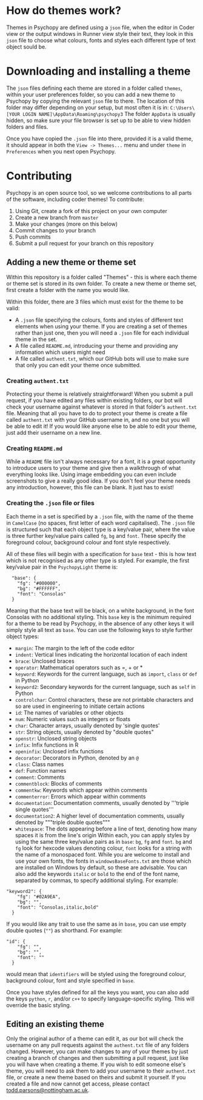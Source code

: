 
# How do themes work?
Themes in Psychopy are defined using a `json` file, when the editor in Coder view or the output windows in Runner view style their text, they look in this `json` file to choose what colours, fonts and styles each different type of text object sould be.

# Downloading and installing a theme
The `json` files defining each theme are stored in a folder called `themes`, within your user preferences folder, so you can add a new theme to Psychopy by copying the relevant `json` file to there. The location of this folder may differ depending on your setup, but most often it is in:
`C:\Users\[YOUR LOGIN NAME]\AppData\Roaming\psychopy3`
The folder `AppData` is usually hidden, so make sure your file browser is set up to be able to view hidden folders and files.

Once you have copied the `.json` file into there, provided it is a valid theme, it should appear in both the `View -> Themes...` menu and under `theme` in `Preferences` when you next open Psychopy.

# Contributing
Psychopy is an open source tool, so we welcome contributions to all parts of the software, including coder themes! To contribute:

1. Using Git, create a fork of this project on your own computer
2. Create a new branch from `master`
3. Make your changes (more on this below)
4. Commit changes to your branch
5. Push commits
6. Submit a pull request for your branch on this repository

## Adding a new theme or theme set
Within this repository is a folder called "Themes" - this is where each theme or theme set is stored in its own folder. To create a new theme or theme set, first create a folder with the name you would like.

Within this folder, there are 3 files which must exist for the theme to be valid:
- A `.json` file specifying the colours, fonts and styles of different text elements when using your theme. If you are creating a set of themes rather than just one, then you will need a `.json` file for each individual theme in the set.
- A file called `README.md`, introducing your theme and providing any information which users might need
- A file called `authent.txt`, which our GitHub bots will use to make sure that only you can edit your theme once submitted.

### Creating `authent.txt`
Protecting your theme is relatively straightforward! When you submit a pull request, if you have edited any files within existing folders, our bot will check your username against whatever is stored in that folder's `authent.txt` file. Meaning that all you have to do to protect your theme is create a file called `authent.txt` with your GitHub username in, and no one but you will be able to edit it! If you would like anyone else to be able to edit your theme, just add their username on a new line.

### Creating `README.md`
While a `README` file isn't always necessary for a font, it is a great opportunity to introduce users to your theme and give then a walkthrough of what everything looks like. Using image embedding you can even include screenshots to give a really good idea. If you don't feel your theme needs any introduction, however, this file can be blank. It just has to exist!

### Creating the `.json` file or files
Each theme in a set is specified by a `.json` file, with the name of the theme in `CamelCase` (no spaces, first letter of each word capitalised). The `.json` file is structured such that each object type is a key/value pair, where the value is three further key/value pairs called `fg`, `bg` and `font`. These specify the foreground colour, background colour and font style respectively.

All of these files will begin with a specification for `base` text - this is how text which is not recognised as any other type is styled. For example, the first key/value pair in the `PsychopyLight` theme is:
```
  "base": {
    "fg": "#000000",
    "bg": "#FFFFFF",
    "font": "Consolas"
  }
```
Meaning that the base text will be black, on a white background, in the font Consolas with no additional styling. This `base` key is the minimum required for a theme to be read by Psychopy, in the absence of any other keys it will simply style all text as `base`. You can use the following keys to style further object types:
- `margin`: The margin to the left of the code editor
- `indent`: Vertical lines indicating the horizontal location of each indent
- `brace`: Unclosed braces
- `operator`: Mathematical operators such as =, + or *
- `keyword`: Keywords for the current language, such as `import`, `class` or `def` in Python
- `keyword2`: Secondary keywords for the current language, such as `self` in Python
- `controlchar`: Control characters, these are not printable characters and so are used in engineering to initiate certain actions
- `id`: The names of variables or other objects
- `num`: Numeric values such as integers or floats
- `char`: Character arrays, usually denoted by 'single quotes'
- `str`: String objects, usually denoted by "double quotes"
- `openstr`: Unclosed string objects
- `infix`: Infix functions in R
- `openinfix`: Unclosed infix functions
- `decorator`: Decorators in Python, denoted by an `@`
- `class`: Class names
- `def`: Function names
- `comment`: Comments
- `commentblock`: Blocks of comments
- `commentkw`: Keywords which appear within comments
- `commenterror`: Errors which appear within comments
- `documentation`: Documentation comments, usually denoted by '''triple single quotes'''
- `documentation2`: A higher level of documentation comments, usually denoted by """triple double quotes"""
- `whitespace`: The dots appearing before a line of text, denoting how many spaces it is from the line's origin
Within each, you can apply styles by using the same three key/value pairs as in `base`: `bg`, `fg` and `font`. `bg` and `fg` look for hexcode values denoting colour, `font` looks for a string with the name of a monospaced font. While you are welcome to install and use your own fonts, the fonts in `windowsBaseFonts.txt` are those which are installed on Windows by default, so these are advisable. You can also add the keywords `italic` or `bold` to the end of the font name, separated by commas, to specify additional styling. For example:
```
"keyword2": {
    "fg": "#02A9EA",
    "bg": "",
    "font": "Consolas,italic,bold"
  }
```
If you would like any trait to use the same as in `base`, you can use empty double quotes (`""`) as shorthand. For example:
```
"id": {
    "fg": "",
    "bg": "",
    "font": ""
  }
```
would mean that `identifiers` will be styled using the foreground colour, background colour, font and style specified in `base`.

Once you have styles defined for all the keys you want, you can also add the keys `python`, `r`, and/or `c++` to specify language-specific styling. This will override the basic styling.

## Editing an existing theme
Only the original author of a theme can edit it, as our bot will check the username on any pull requests against the `authent.txt` file of any folders changed. However, you can make changes to any of your themes by just creating a branch of changes and then submitting a pull request, just like you will have when creating a theme. If you wish to edit someone else's theme, you will need to ask them to add your username to their `authent.txt` file, or create a new theme based on theirs and submit it yourself. If you created a file and now cannot get access, please contact todd.parsons@nottingham.ac.uk.